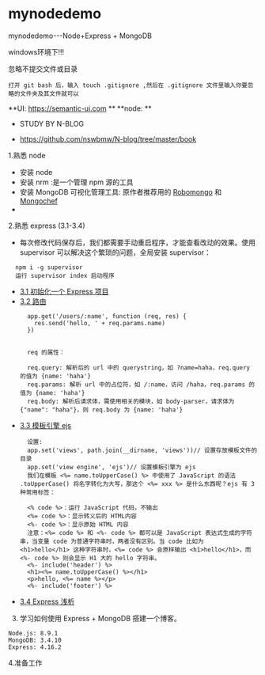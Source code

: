 # mynodedemo
mynodedemo---Node+Express + MongoDB 

windows环境下!!!

忽略不提交文件或目录
```
打开 git bash 后，输入 touch .gitignore ,然后在 .gitignore 文件里输入你要忽略的文件夹及其文件就可以

```

**UI: https://semantic-ui.com **
**node:  **


* STUDY BY N-BLOG

* https://github.com/nswbmw/N-blog/tree/master/book

1.熟悉 node 
  - 安装 node
  - 安装 nrm :是一个管理 npm 源的工具
  - 安装 MongoDB 可视化管理工具: 原作者推荐用的 [Robomongo](https://robomongo.org/) 和 [Mongochef](https://studio3t.com/#mongochef-download-compare)
  - 

2.熟悉 express (3.1-3.4)
  - 每次修改代码保存后，我们都需要手动重启程序，才能查看改动的效果。使用 supervisor 可以解决这个繁琐的问题，全局安装 supervisor：
  ```
    npm i -g supervisor
    运行 supervisor index 启动程序
  ```
  - [3.1 初始化一个 Express 项目](https://github.com/nswbmw/N-blog/blob/master/book/3.1%20%E5%88%9D%E5%A7%8B%E5%8C%96%E4%B8%80%E4%B8%AA%20Express%20%E9%A1%B9%E7%9B%AE.md)
  - [3.2 路由](https://github.com/nswbmw/N-blog/blob/master/book/3.2%20%E8%B7%AF%E7%94%B1.md)
    ```
      app.get('/users/:name', function (req, res) {
        res.send('hello, ' + req.params.name)
      })
      
      
      req 的属性：

      req.query: 解析后的 url 中的 querystring，如 ?name=haha，req.query 的值为 {name: 'haha'}
      req.params: 解析 url 中的占位符，如 /:name，访问 /haha，req.params 的值为 {name: 'haha'}
      req.body: 解析后请求体，需使用相关的模块，如 body-parser，请求体为 {"name": "haha"}，则 req.body 为 {name: 'haha'}
    ```
  - [3.3 模板引擎 ejs](https://github.com/nswbmw/N-blog/blob/master/book/3.3%20%E6%A8%A1%E6%9D%BF%E5%BC%95%E6%93%8E.md)
    ```
      设置:
      app.set('views', path.join(__dirname, 'views'))// 设置存放模板文件的目录
      app.set('view engine', 'ejs')// 设置模板引擎为 ejs
      我们在模板 <%= name.toUpperCase() %> 中使用了 JavaScript 的语法 .toUpperCase() 将名字转化为大写，那这个 <%= xxx %> 是什么东西呢？ejs 有 3 种常用标签：

      <% code %>：运行 JavaScript 代码，不输出
      <%= code %>：显示转义后的 HTML内容
      <%- code %>：显示原始 HTML 内容
      注意：<%= code %> 和 <%- code %> 都可以是 JavaScript 表达式生成的字符串，当变量 code 为普通字符串时，两者没有区别。当 code 比如为       <h1>hello</h1> 这种字符串时，<%= code %> 会原样输出 <h1>hello</h1>，而 <%- code %> 则会显示 H1 大的 hello 字符串。
      <%- include('header') %>
      <h1><%= name.toUpperCase() %></h1>
      <p>hello, <%= name %></p>
      <%- include('footer') %>
    ```
  - [3.4 Express 浅析](https://github.com/nswbmw/N-blog/blob/master/book/3.4%20Express%20%E6%B5%85%E6%9E%90.md)
  

3. 学习如何使用 Express + MongoDB 搭建一个博客。
```
Node.js: 8.9.1
MongoDB: 3.4.10
Express: 4.16.2
```

4.准备工作

